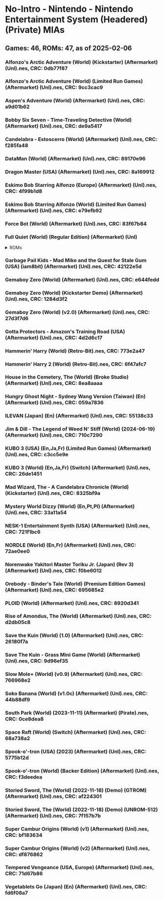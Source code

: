 # No-Intro - Nintendo - Nintendo Entertainment System (Headered) (Private) MIAs
## Games: 46, ROMs: 47, as of 2025-02-06
### Alfonzo's Arctic Adventure (World) (Kickstarter) (Aftermarket) (Unl).nes, CRC: 0db77f87
### Alfonzo's Arctic Adventure (World) (Limited Run Games) (Aftermarket) (Unl).nes, CRC: 9cc3cac9
### Aspen's Adventure (World) (Aftermarket) (Unl).nes, CRC: a9d01b62
### Bobby Six Seven - Time-Traveling Detective (World) (Aftermarket) (Unl).nes, CRC: de9a5417
### Candelabra - Estoscerro (World) (Aftermarket) (Unl).nes, CRC: f285fa48
### DataMan (World) (Aftermarket) (Unl).nes, CRC: 89170e96
### Dragon Master (USA) (Aftermarket) (Unl).nes, CRC: 8a169912
### Eskimo Bob Starring Alfonzo (Europe) (Aftermarket) (Unl).nes, CRC: 4f99b1d8
### Eskimo Bob Starring Alfonzo (World) (Limited Run Games) (Aftermarket) (Unl).nes, CRC: e79efb92
### Force Bot (World) (Aftermarket) (Unl).nes, CRC: 83f67b84
### Full Quiet (World) (Regular Edition) (Aftermarket) (Unl)
<details>
<summary>ROMs</summary>

Full Quiet (World) (Regular Edition) (Aftermarket) (Unl).nes, CRC: e90444a4

Full Quiet (World) (Regular Edition) (Aftermarket) (Unl).nes, CRC: 67f0fc64
</details>

### Garbage Pail Kids - Mad Mike and the Quest for Stale Gum (USA) (iam8bit) (Aftermarket) (Unl).nes, CRC: 42122e5d
### Gemaboy Zero (World) (Aftermarket) (Unl).nes, CRC: e644fedd
### Gemaboy Zero (World) (Kickstarter Demo) (Aftermarket) (Unl).nes, CRC: 1284d3f2
### Gemaboy Zero (World) (v2.0) (Aftermarket) (Unl).nes, CRC: 27d3f7d6
### Gotta Protectors - Amazon's Training Road (USA) (Aftermarket) (Unl).nes, CRC: 4d2d6c17
### Hammerin' Harry (World) (Retro-Bit).nes, CRC: 773e2a47
### Hammerin' Harry 2 (World) (Retro-Bit).nes, CRC: 6f47afc7
### House in the Cemetery, The (World) (Broke Studio) (Aftermarket) (Unl).nes, CRC: 8ea8aaaa
### Hungry Ghost Night - Sydney Wang Version (Taiwan) (En) (Aftermarket) (Unl).nes, CRC: 059a7836
### ILEVAN (Japan) (En) (Aftermarket) (Unl).nes, CRC: 55138c33
### Jim & Dill - The Legend of Weed N' Stiff (World) (2024-06-19) (Aftermarket) (Unl).nes, CRC: 710c7290
### KUBO 3 (USA) (En,Ja,Fr) (Limited Run Games) (Aftermarket) (Unl).nes, CRC: c3cc5e9e
### KUBO 3 (World) (En,Ja,Fr) (Switch) (Aftermarket) (Unl).nes, CRC: 26de1451
### Mad Wizard, The - A Candelabra Chronicle (World) (Kickstarter) (Unl).nes, CRC: 8325bf9a
### Mystery World Dizzy (World) (En,Pt,Pl) (Aftermarket) (Unl).nes, CRC: 33a11a54
### NESK-1 Entertainment Synth (USA) (Aftermarket) (Unl).nes, CRC: 721f1bc6
### NORDLE (World) (En,Fr) (Aftermarket) (Unl).nes, CRC: 72ae0ee0
### Norenwake Yakitori Master Toriku Jr. (Japan) (Rev 3) (Aftermarket) (Unl).nes, CRC: f0be6012
### Orebody - Binder's Tale (World) (Premium Edition Games) (Aftermarket) (Unl).nes, CRC: 695685e2
### PLOID (World) (Aftermarket) (Unl).nes, CRC: 8920d341
### Rise of Amondus, The (World) (Aftermarket) (Unl).nes, CRC: d2db05c8
### Save the Kuin (World) (1.0) (Aftermarket) (Unl).nes, CRC: 26180f7a
### Save The Kuin - Grass Mini Game (World) (Aftermarket) (Unl).nes, CRC: 9d96ef35
### Slow Mole+ (World) (v0.9) (Aftermarket) (Unl).nes, CRC: 766968e2
### Soko Banana (World) (v1.0c) (Aftermarket) (Unl).nes, CRC: 44b88df9
### South Park (World) (2023-11-11) (Aftermarket) (Pirate).nes, CRC: 0ce8dea8
### Space Raft (World) (Switch) (Aftermarket) (Unl).nes, CRC: 68a738a2
### Spook-o'-tron (USA) (2023) (Aftermarket) (Unl).nes, CRC: 5775b12d
### Spook-o'-tron (World) (Backer Edition) (Aftermarket) (Unl).nes, CRC: f3deedea
### Storied Sword, The (World) (2022-11-18) (Demo) (GTROM) (Aftermarket) (Unl).nes, CRC: af224301
### Storied Sword, The (World) (2022-11-18) (Demo) (UNROM-512) (Aftermarket) (Unl).nes, CRC: 7f157b7b
### Super Cambur Origins (World) (v1) (Aftermarket) (Unl).nes, CRC: bf183634
### Super Cambur Origins (World) (v2) (Aftermarket) (Unl).nes, CRC: df876862
### Tempered Vengeance (USA, Europe) (Aftermarket) (Unl).nes, CRC: 71d67b86
### Vegetablets Go (Japan) (En) (Aftermarket) (Unl).nes, CRC: fd6f08a7
